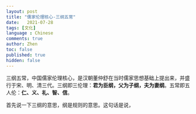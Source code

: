 ```yaml
---
layout: post
title: "儒家伦理核心-三纲五常"
date:   2021-07-28
tags: [文化]
language : Chinese
comments: true
author: Zhen
toc: false
published: true
hidden: false
---
```

三纲五常，中国儒家伦理核心，是汉朝董仲舒在当时儒家思想基础上提出来，并盛行于宋、明、清三代。三纲即三伦理：**君为臣纲，父为子纲，夫为妻纲**。五常即五人伦：**仁、义、礼、智、信**。

首先说一下三纲的意思，纲是规则的意思。这句话是说，

<!--stackedit_data:
eyJoaXN0b3J5IjpbNjA4MzYxNDM4LC0xMjY5MjgxOTk3LDg3Mz
E3NzIxNF19
-->